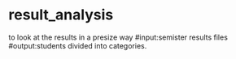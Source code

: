 # result_analysis
to look at the results in a presize way
#input:semister results files
#output:students divided into categories.
